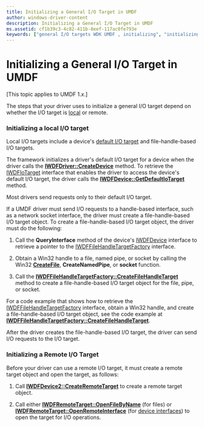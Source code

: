```yaml
---
title: Initializing a General I/O Target in UMDF
author: windows-driver-content
description: Initializing a General I/O Target in UMDF
ms.assetid: cf1b39c3-4c82-411b-8eef-117ac0fe793e
keywords: ["general I/O targets WDK UMDF , initializing", "initializing general I/O targets WDK UMDF"]
---
```


# Initializing a General I/O Target in UMDF


\[This topic applies to UMDF 1.*x*.\]

The steps that your driver uses to initialize a general I/O target depend on whether the I/O target is [local](general-i-o-targets-in-umdf.md) or remote.

### Initializing a local I/O target

Local I/O targets include a device's [default I/O target](general-i-o-targets-in-umdf.md) and file-handle-based I/O targets.

The framework initializes a driver's default I/O target for a device when the driver calls the [**IWDFDriver::CreateDevice**](https://msdn.microsoft.com/library/windows/hardware/ff558899) method. To retrieve the [IWDFIoTarget](https://msdn.microsoft.com/library/windows/hardware/ff559170) interface that enables the driver to access the device's default I/O target, the driver calls the [**IWDFDevice::GetDefaultIoTarget**](https://msdn.microsoft.com/library/windows/hardware/ff558831) method.

Most drivers send requests only to their default I/O target.

If a UMDF driver must send I/O requests to a handle-based interface, such as a network socket interface, the driver must create a file-handle-based I/O target object. To create a file-handle-based I/O target object, the driver must do the following:

1.  Call the **QueryInterface** method of the device's [IWDFDevice](https://msdn.microsoft.com/library/windows/hardware/ff556917) interface to retrieve a pointer to the [IWDFFileHandleTargetFactory](https://msdn.microsoft.com/library/windows/hardware/ff558926) interface.

2.  Obtain a Win32 handle to a file, named pipe, or socket by calling the Win32 [**CreateFile**](https://msdn.microsoft.com/library/windows/desktop/aa363858), **CreateNamedPipe**, or **socket** function.

3.  Call the [**IWDFFileHandleTargetFactory::CreateFileHandleTarget**](https://msdn.microsoft.com/library/windows/hardware/ff558930) method to create a file-handle-based I/O target object for the file, pipe, or socket.

For a code example that shows how to retrieve the [IWDFFileHandleTargetFactory](https://msdn.microsoft.com/library/windows/hardware/ff558926) interface, obtain a Win32 handle, and create a file-handle-based I/O target object, see the code example at [**IWDFFileHandleTargetFactory::CreateFileHandleTarget**](https://msdn.microsoft.com/library/windows/hardware/ff558930).

After the driver creates the file-handle-based I/O target, the driver can send I/O requests to the I/O target.

### Initializing a Remote I/O Target

Before your driver can use a remote I/O target, it must create a remote target object and open the target, as follows:

1.  Call [**IWDFDevice2::CreateRemoteTarget**](https://msdn.microsoft.com/library/windows/hardware/ff556928) to create a remote target object.

2.  Call either [**IWDFRemoteTarget::OpenFileByName**](https://msdn.microsoft.com/library/windows/hardware/ff560273) (for files) or [**IWDFRemoteTarget::OpenRemoteInterface**](https://msdn.microsoft.com/library/windows/hardware/ff560276) (for [device interfaces](using-device-interfaces-in-umdf-drivers.md)) to open the target for I/O operations.

 

 





